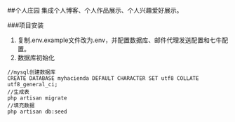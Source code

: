 ##个人庄园
集成个人博客、个人作品展示、个人兴趣爱好展示。

###项目安装
1. 复制.env.example文件改为.env，并配置数据库、邮件代理发送配置和七牛配置。
2. 数据库初始化

```shell
//mysql创建数据库
CREATE DATABASE myhacienda DEFAULT CHARACTER SET utf8 COLLATE utf8_general_ci;
//生成表
php artisan migrate
//填充数据
php artisan db:seed
```
